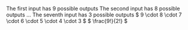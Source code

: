 The first input has 9 possible outputs
The second input has 8 possible outputs
...
The seventh input has 3 possible outputs
$ 9 \cdot 8 \cdot 7 \cdot 6 \cdot 5 \cdot 4 \cdot 3 $
$ \frac{9!}{2!} $
